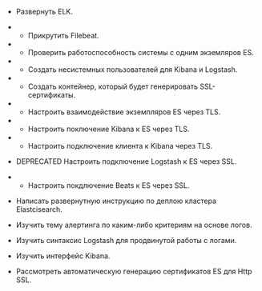 - Развернуть ELK.
- + Прикрутить Filebeat.
- + Проверить работоспособность системы с одним экземляров ES.
- + Создать несистемных пользователей для Kibana и Logstash.
- + Создать контейнер, который будет генерировать SSL-сертификаты.
- + Настроить взаимодействие экземпляров ES через TLS.
- + Настроить поключение Kibana к ES через TLS.
- + Настроить подключение клиента к Kibana через TLS.
- DEPRECATED Настроить подключение Logstash к ES через SSL.
- + Настроить покдлючение Beats к ES через SSL.
- Написать развернутную инструкцию по деплою кластера Elastcisearch.
- Изучить тему алертинга по каким-либо критериям на основе логов.
- Изучить синтаксис Logstash для продвинутой работы с логами.
- Изучить интерфейс Kibana.

- Рассмотреть автоматическую генерацию сертификатов ES для Http SSL.